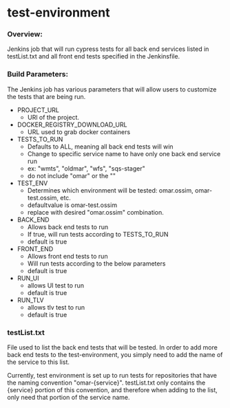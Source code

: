 # test-environment
### Overview:
Jenkins job that will run cypress tests for all back end services 
listed in testList.txt and all front end tests specified in the 
Jenkinsfile. 

### Build Parameters:
The Jenkins job has various parameters that will allow users to 
customize the tests that are being run.
- PROJECT_URL
    - URl of the project. 
- DOCKER_REGISTRY_DOWNLOAD_URL
    - URL used to grab docker containers 
- TESTS_TO_RUN
    - Defaults to ALL, meaning all back end tests will win
    - Change to specific service name to have only one back end service 
      run
    - ex: "wmts", "oldmar", "wfs", "sqs-stager"
    - do not include "omar" or the ""
- TEST_ENV
    - Determines which environment will be tested: omar.ossim, omar-test.ossim, etc.
    - defaultvalue is omar-test.ossim
    - replace with desired "omar.ossim" combination.
- BACK_END
    - Allows back end tests to run
    - If true, will run tests according to TESTS_TO_RUN
    - default is true
- FRONT_END
    - Allows front end tests to run
    - Will run tests according to the below parameters
    - default is true
- RUN_UI
    - allows UI test to run
    - default is true
- RUN_TLV
    - allows tlv test to run
    - default is true
    
### testList.txt
File used to list the back end tests that will be tested. In order to add more
back end tests to the test-environment, you simply need to add the name of the 
service to this list.

Currently, test environment is set up to run tests for repositories that have 
the naming convention "omar-{service}". testList.txt only contains the {service}
portion of this convention, and therefore when adding to the list, only need 
that portion of the service name. 